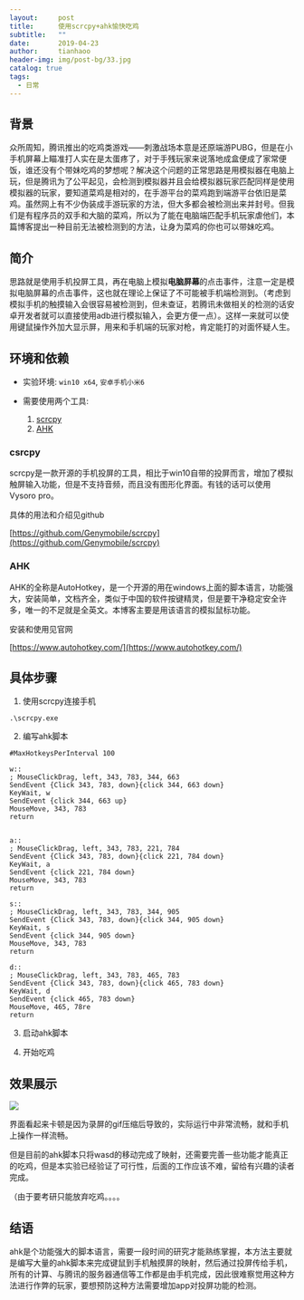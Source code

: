 ```yaml
---
layout:     post
title:      使用scrcpy+ahk愉快吃鸡
subtitle:   ""
date:       2019-04-23
author:     tianhaoo
header-img: img/post-bg/33.jpg
catalog: true
tags:
  - 日常
---
```


## 背景
众所周知，腾讯推出的吃鸡类游戏——刺激战场本意是还原端游PUBG，但是在小手机屏幕上瞄准打人实在是太蛋疼了，对于手残玩家来说落地成盒便成了家常便饭，谁还没有个带妹吃鸡的梦想呢？解决这个问题的正常思路是用模拟器在电脑上玩，但是腾讯为了公平起见，会检测到模拟器并且会给模拟器玩家匹配同样是使用模拟器的玩家，要知道菜鸡是相对的，在手游平台的菜鸡跑到端游平台依旧是菜鸡。虽然网上有不少伪装成手游玩家的方法，但大多都会被检测出来并封号。但我们是有程序员的双手和大脑的菜鸡，所以为了能在电脑端匹配手机玩家虐他们，本篇博客提出一种目前无法被检测到的方法，让身为菜鸡的你也可以带妹吃鸡。

## 简介
思路就是使用手机投屏工具，再在电脑上模拟**电脑屏幕**的点击事件，注意一定是模拟电脑屏幕的点击事件，这也就在理论上保证了不可能被手机端检测到。（考虑到模拟手机的触摸输入会很容易被检测到，但未查证，若腾讯未做相关的检测的话安卓开发者就可以直接使用adb进行模拟输入，会更方便一点）。这样一来就可以使用键鼠操作外加大显示屏，用来和手机端的玩家对枪，肯定能打的对面怀疑人生。

## 环境和依赖

* 实验环境: `win10 x64`, `安卓手机小米6`

* 需要使用两个工具: 
  1. [scrcpy](https://github.com/Genymobile/scrcpy)
  2. [AHK](https://www.autohotkey.com/)

### csrcpy
scrcpy是一款开源的手机投屏的工具，相比于win10自带的投屏而言，增加了模拟触屏输入功能，但是不支持音频，而且没有图形化界面。有钱的话可以使用Vysoro pro。

具体的用法和介绍见github

[https://github.com/Genymobile/scrcpy](https://github.com/Genymobile/scrcpy)

### AHK

AHK的全称是AutoHotkey，是一个开源的用在windows上面的脚本语言，功能强大，安装简单，文档齐全，类似于中国的软件按键精灵，但是要干净稳定安全许多，唯一的不足就是全英文。本博客主要是用该语言的模拟鼠标功能。

安装和使用见官网

[https://www.autohotkey.com/](https://www.autohotkey.com/)

## 具体步骤

1. 使用scrcpy连接手机

  ```
  .\scrcpy.exe
  ```

2. 编写ahk脚本

  ```ahk
  #MaxHotkeysPerInterval 100
  
  w::
  ; MouseClickDrag, left, 343, 783, 344, 663
  SendEvent {Click 343, 783, down}{click 344, 663 down}
  KeyWait, w
  SendEvent {click 344, 663 up}
  MouseMove, 343, 783
  return 


  a::
  ; MouseClickDrag, left, 343, 783, 221, 784
  SendEvent {Click 343, 783, down}{click 221, 784 down}
  KeyWait, a
  SendEvent {click 221, 784 down}
  MouseMove, 343, 783
  return

  s::
  ; MouseClickDrag, left, 343, 783, 344, 905
  SendEvent {Click 343, 783, down}{click 344, 905 down}
  KeyWait, s
  SendEvent {click 344, 905 down}
  MouseMove, 343, 783
  return 

  d::
  ; MouseClickDrag, left, 343, 783, 465, 783
  SendEvent {Click 343, 783, down}{click 465, 783 down}
  KeyWait, d
  SendEvent {click 465, 783 down}
  MouseMove, 465, 78re
  return 
  ```

3. 启动ahk脚本

4. 开始吃鸡


## 效果展示

![](/img/20190423/raw.gif)

界面看起来卡顿是因为录屏的gif压缩后导致的，实际运行中非常流畅，就和手机上操作一样流畅。

但是目前的ahk脚本只将wasd的移动完成了映射，还需要完善一些功能才能真正的吃鸡，但是本实验已经验证了可行性，后面的工作应该不难，留给有兴趣的读者完成。

（由于要考研只能放弃吃鸡。。。。


## 结语

ahk是个功能强大的脚本语言，需要一段时间的研究才能熟练掌握，本方法主要就是编写大量的ahk脚本来完成键鼠到手机触摸屏的映射，然后通过投屏传给手机，所有的计算、与腾讯的服务器通信等工作都是由手机完成，因此很难察觉用这种方法进行作弊的玩家，要想预防这种方法需要增加app对投屏功能的检测。
